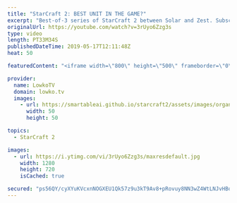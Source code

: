 ```yaml
---
title: "StarCraft 2: BEST UNIT IN THE GAME?"
excerpt: "Best-of-3 series of StarCraft 2 between Solar and Zest. Subscribe for more videos: http://lowko.tv/youtube More StarCraft 2: https://youtu.be/ezD8-mETu74  A really fun series of games between two of the strongest players in SC2. Lots of mind games at play here as well, as both players are trying to outsmart"
originalUrl: https://youtube.com/watch?v=3rUyo6Zzg3s
type: video
length: PT33M34S
publishedDateTime: 2019-05-17T12:11:48Z
heat: 50

featuredContent: "<iframe width=\"800\" height=\"500\" frameborder=\"0\" src=\"https://www.youtube.com/embed/3rUyo6Zzg3s\" allow=\"accelerometer; autoplay; encrypted-media; gyroscope; picture-in-picture\" allowfullscreen></iframe>"

provider:
  name: LowkoTV
  domain: lowko.tv
  images:
    - url: https://smartableai.github.io/starcraft2/assets/images/organizations/lowko.tv-50x50.jpg
      width: 50
      height: 50

topics:
  - StarCraft 2

images:
  - url: https://i.ytimg.com/vi/3rUyo6Zzg3s/maxresdefault.jpg
    width: 1280
    height: 720
    isCached: true

secured: "ps56QY/cyXYuKVcxnNOGXEU1Qk57z9u3kT9Av8+pRovuy8NN3wZ4WtLNJvHBo88d4K3FZeDzOOkPHuUgBD0/+5NFTA6kJg6196uKOOsQ8rIqAnlNaE0Hy6XTF8X0SLD7jYqN5ZLZXxAlUfBARUNgzFZ4pPPAjds8KoDn1HP0m+IwHgur43t/7e300/KZ4MIUC9pMbV5GQe0zZ4b47ampW2H4XudtOfHapubuifC3Qbp5woEKuQTcO6b/lB0+rDah15xx49rHlHGM+aGiBB0KI85SD3K1RVJgD9m2raHuwZQ9EhKIe/LTXh9yeEzC2kVwo+dTbyNTztEooUJVEQYrCH2+jcJaH/SpBsAldzPzvOsQMuHTU5PLM+PEZDVejvRgsY0BGu1WEwnEwEF/y4SJwBYEIXrCXKT+QBCy5VBRJJ0=;ULCON7CUZEI0DQzkah3o/Q=="
---
```


